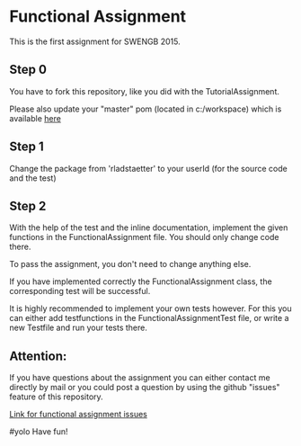# Functional Assignment

This is the first assignment for SWENGB 2015.


## Step 0

You have to fork this repository, like you did with the TutorialAssignment.

Please also update your "master" pom (located in c:/workspace) which
is available [here](https://gist.githubusercontent.com/rladstaetter/82bdb5809e7e3e2aa506/raw/7d2245fe506f41c36a91eb863856b2646961c29a/pom.xml)

## Step 1

Change the package from 'rladstaetter' to your userId (for the
source code and the test)

## Step 2

With the help of the test and the inline documentation, implement
the given functions in the FunctionalAssignment file. You should only
change code there.

To pass the assignment, you don't need to change anything else.

If you have implemented correctly the FunctionalAssignment class, the
corresponding test will be successful.

It is highly recommended to implement your own tests however. For
this you can either add testfunctions in the FunctionalAssignmentTest
file, or write a new Testfile and run your tests there.

## Attention:

If you have questions about the assignment you can either contact
me directly by mail or you could post a question by using the
github "issues" feature of this repository.

[Link for functional assignment issues](https://github.com/rladstaetter/fhj.swengb.assignments.functional/issues)

#yolo
Have fun!